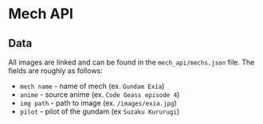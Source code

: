 # Mech API


## Data

All images are linked and can be found in the `mech_api/mechs.json` file. The fields are roughly as follows:

- `mech name` - name of mech (ex. `Gundam Exia`)
- `anime` - source anime (ex. `Code Geass episode 4`)
- `img path` - path to image (ex. `/images/exia.jpg`)
- `pilot` - pilot of the gundam (ex `Suzaku Kururugi`)